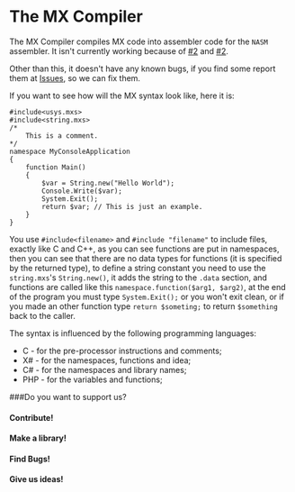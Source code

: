 # The MX Compiler
The MX Compiler compiles MX code into assembler code for the `NASM` assembler.
It isn't currently working because of [#2](//github.com/mihail-rotmg/mx/issues/1) and [#2](//github.com/mihail-rotmg/mx/issues/2).

Other than this, it doesn't have any known bugs, if you find some report them at [Issues](//github.com/mihail-rotmg/mx/issues), so we can fix them.

If you want to see how will the MX syntax look like, here it is:

```
#include<usys.mxs>
#include<string.mxs>
/*
	This is a comment.
*/
namespace MyConsoleApplication
{
	function Main()
	{
		$var = String.new("Hello World");
		Console.Write($var);
		System.Exit();
		return $var; // This is just an example.
	}
}
```
You use `#include<filename>` and `#include "filename"` to include files, exactly like C and C++, as you can see functions are put in namespaces, then you can see that there are no data types for functions (it is specified by the returned type), to define a string constant you need to use the `string.mxs`'s `String.new()`, it adds the string to the `.data` section, and functions are called like this `namespace.function($arg1, $arg2)`, at the end of the program you must type `System.Exit();` or you won't exit clean, or if you made an other function type `return $someting;` to return `$something`  back to the caller.

The syntax is influenced by the following programming languages:

 - C - for the pre-processor instructions and comments;
 - X# - for the namespaces, functions and idea;
 - C# - for the namespaces and library names;
 - PHP - for the variables and functions;

###Do you want to support us?
#### Contribute!
#### Make a library!
#### Find Bugs!
#### Give us ideas!
